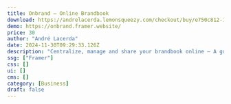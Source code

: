 ```yaml
---
title: Onbrand — Online Brandbook
download: https://andrelacerda.lemonsqueezy.com/checkout/buy/e750c812-167e-434e-8211-6bb03afcd591
demo: https://onbrand.framer.website/
price: 30
author: "André Lacerda"
date: 2024-11-30T09:29:33.126Z
description: "Centralize, manage and share your brandbook online — A guide for marketing, development and design teams to create high-quality digital experiences. On this template, you'll find brand guidelines and all the important stuff for brandbook."
ssg: ["Framer"]
css: []
ui: []
cms: []
category: [Business]
draft: false
---
```

